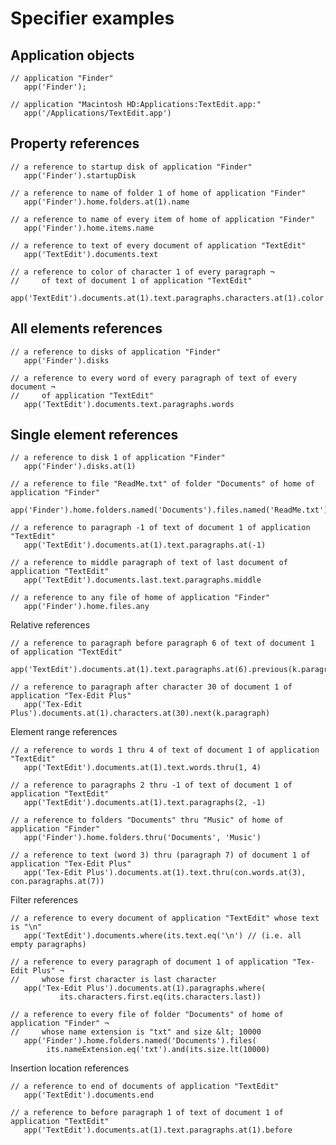 # Specifier examples

## Application objects

    // application "Finder"
       app('Finder');

    // application "Macintosh HD:Applications:TextEdit.app:"
       app('/Applications/TextEdit.app')


## Property references

    // a reference to startup disk of application "Finder"
       app('Finder').startupDisk

    // a reference to name of folder 1 of home of application "Finder"
       app('Finder').home.folders.at(1).name

    // a reference to name of every item of home of application "Finder"
       app('Finder').home.items.name

    // a reference to text of every document of application "TextEdit"
       app('TextEdit').documents.text

    // a reference to color of character 1 of every paragraph ¬
    //     of text of document 1 of application "TextEdit"
       app('TextEdit').documents.at(1).text.paragraphs.characters.at(1).color


## All elements references

    // a reference to disks of application "Finder"
       app('Finder').disks

    // a reference to every word of every paragraph of text of every document ¬
    //     of application "TextEdit"
       app('TextEdit').documents.text.paragraphs.words


## Single element references

    // a reference to disk 1 of application "Finder"
       app('Finder').disks.at(1)

    // a reference to file "ReadMe.txt" of folder "Documents" of home of application "Finder"
       app('Finder').home.folders.named('Documents').files.named('ReadMe.txt')

    // a reference to paragraph -1 of text of document 1 of application "TextEdit"
       app('TextEdit').documents.at(1).text.paragraphs.at(-1)

    // a reference to middle paragraph of text of last document of application "TextEdit"
       app('TextEdit').documents.last.text.paragraphs.middle

    // a reference to any file of home of application "Finder"
       app('Finder').home.files.any


Relative references

    // a reference to paragraph before paragraph 6 of text of document 1 of application "TextEdit"
       app('TextEdit').documents.at(1).text.paragraphs.at(6).previous(k.paragraph)

    // a reference to paragraph after character 30 of document 1 of application "Tex-Edit Plus"
       app('Tex-Edit Plus').documents.at(1).characters.at(30).next(k.paragraph)


Element range references

    // a reference to words 1 thru 4 of text of document 1 of application "TextEdit"
       app('TextEdit').documents.at(1).text.words.thru(1, 4)

    // a reference to paragraphs 2 thru -1 of text of document 1 of application "TextEdit"
       app('TextEdit').documents.at(1).text.paragraphs(2, -1)

    // a reference to folders "Documents" thru "Music" of home of application "Finder"
       app('Finder').home.folders.thru('Documents', 'Music')

    // a reference to text (word 3) thru (paragraph 7) of document 1 of application "Tex-Edit Plus"
       app('Tex-Edit Plus').documents.at(1).text.thru(con.words.at(3), con.paragraphs.at(7))


Filter references

    // a reference to every document of application "TextEdit" whose text is "\n"
       app('TextEdit').documents.where(its.text.eq('\n') // (i.e. all empty paragraphs)

    // a reference to every paragraph of document 1 of application "Tex-Edit Plus" ¬
    //     whose first character is last character
       app('Tex-Edit Plus').documents.at(1).paragraphs.where(
               its.characters.first.eq(its.characters.last))

    // a reference to every file of folder "Documents" of home of application "Finder" ¬
    //     whose name extension is "txt" and size &lt; 10000
       app('Finder').home.folders.named('Documents').files(
            its.nameExtension.eq('txt').and(its.size.lt(10000)


Insertion location references

    // a reference to end of documents of application "TextEdit"
       app('TextEdit').documents.end

    // a reference to before paragraph 1 of text of document 1 of application "TextEdit"
       app('TextEdit').documents.at(1).text.paragraphs.at(1).before

